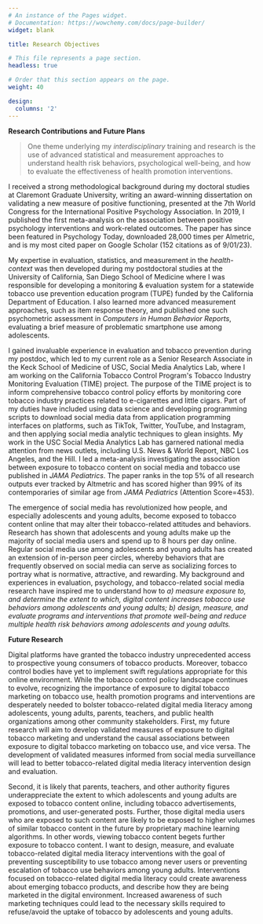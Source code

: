 ```yaml
---
# An instance of the Pages widget.
# Documentation: https://wowchemy.com/docs/page-builder/
widget: blank

title: Research Objectives

# This file represents a page section.
headless: true

# Order that this section appears on the page.
weight: 40

design:
  columns: '2'
---
```


**Research Contributions and Future Plans**

> One theme underlying my *interdisciplinary* training and research is the use of advanced statistical and measurement approaches to understand health risk behaviors, psychological well-being, and how to evaluate the effectiveness of health promotion interventions.

I received a strong methodological background during my doctoral studies at Claremont Graduate University, writing an award-winning dissertation on validating a new measure of positive functioning, presented at the 7th World Congress for the International Positive Psychology Association. In 2019, I published the first meta-analysis on the association between positive psychology interventions and work-related outcomes. The paper has since been featured in Psychology Today, downloaded 28,000 times per Almetric, and is my most cited paper on Google Scholar (152 citations as of 9/01/23).

My expertise in evaluation, statistics, and measurement in the *health-context* was then developed during my postdoctoral studies at the University of California, San Diego School of Medicine where I was responsible for developing a monitoring & evaluation system for a statewide tobacco use prevention education program (TUPE) funded by the California Department of Education. I also learned more advanced measurement approaches, such as item response theory, and published one such psychometric assessment in *Computers in Human Behavior Reports*, evaluating a brief measure of problematic smartphone use among adolescents.

I gained invaluable experience in evaluation and tobacco prevention during my postdoc, which led to my current role as a Senior Research Associate in the Keck School of Medicine of USC, Social Media Analytics Lab, where I am working on the California Tobacco Control Program's Tobacco Industry Monitoring Evaluation (TIME) project. The purpose of the TIME project is to inform comprehensive tobacco control policy efforts by monitoring core tobacco industry practices related to e-cigarettes and little cigars. Part of my duties have included using data science and developing programming scripts to download social media data from application programming interfaces on platforms, such as TikTok, Twitter, YouTube, and Instagram, and then applying social media analytic techniques to glean insights. My work in the USC Social Media Analytics Lab has garnered national media attention from news outlets, including U.S. News & World Report, NBC Los Angeles, and the Hill. I led a meta-analysis investigating the association between exposure to tobacco content on social media and tobacco use published in *JAMA Pediatrics*. The paper ranks in the top 5% of all research outputs ever tracked by Altmetric and has scored higher than 99% of its contemporaries of similar age from *JAMA Pediatrics* (Attention Score=453).

The emergence of social media has revolutionized how people, and especially adolescents and young adults, become exposed to tobacco content online that may alter their tobacco-related attitudes and behaviors. Research has shown that adolescents and young adults make up the majority of social media users and spend up to 8 hours per day online. Regular social media use among adolescents and young adults has created an extension of in-person peer circles, whereby behaviors that are frequently observed on social media can serve as socializing forces to portray what is normative, attractive, and rewarding. My background and experiences in evaluation, psychology, and tobacco-related social media research have inspired me to understand how to *a) measure exposure to, and determine the extent to which, digital content increases tobacco use behaviors among adolescents and young adults; b) design, measure, and evaluate programs and interventions that promote well-being and reduce multiple health risk behaviors among adolescents and young adults.*

**Future Research**

Digital platforms have granted the tobacco industry unprecedented access to prospective young consumers of tobacco products. Moreover, tobacco control bodies have yet to implement swift regulations appropriate for this online environment. While the tobacco control policy landscape continues to evolve, recognizing the importance of exposure to digital tobacco marketing on tobacco use, health promotion programs and interventions are desperately needed to bolster tobacco-related digital media literacy among adolescents, young adults, parents, teachers, and public health organizations among other community stakeholders. First, my future research will aim to develop validated measures of exposure to digital tobacco marketing and understand the causal associations between exposure to digital tobacco marketing on tobacco use, and vice versa. The development of validated measures informed from social media surveillance will lead to better tobacco-related digital media literacy intervention design and evaluation.

Second, it is likely that parents, teachers, and other authority figures underappreciate the extent to which adolescents and young adults are exposed to tobacco content online, including tobacco advertisements, promotions, and user-generated posts. Further, those digital media users who are exposed to such content are likely to be exposed to higher volumes of similar tobacco content in the future by proprietary machine learning algorithms. In other words, viewing tobacco content begets further exposure to tobacco content. I want to design, measure, and evaluate tobacco-related digital media literacy interventions with the goal of preventing susceptibility to use tobacco among never users or preventing escalation of tobacco use behaviors among young adults. Interventions focused on tobacco-related digital media literacy could create awareness about emerging tobacco products, and describe how they are being marketed in the digital environment. Increased awareness of such marketing techniques could lead to the necessary skills required to refuse/avoid the uptake of tobacco by adolescents and young adults.
